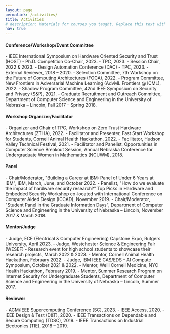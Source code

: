 ```yaml
---
layout: page
permalink: /activities/
title: Activities
# description: Materials for courses you taught. Replace this text with your description.
nav: true
---
```


<!-- For now, this page is assumed to be a static description of your courses. You can convert it to a collection similar to `_projects/` so that you can have a dedicated page for each course.

Organize your courses by years, topics, or universities, however you like! -->

<h4><b>Conference/Workshop/Event Committee</b></h4>
- IEEE International Symposium on Hardware Oriented Security and Trust (HOST)
    - Ph.D. Competition Co-Chair, 2023. 
    - TPC, 2023. 
    - Session Chair, 2022 & 2023.
- Design Automation Conference (DAC)
    - TPC, 2023. 
    - External Reviewer, 2018 – 2020.
- Selection Committee, 7th Workshop on the Future of Computing Architectures (FOCA), 2022. 
- Program Committee, New Frontiers in Adversarial Machine Learning (AdvML Frontiers @ ICML), 2022. 
- Shadow Program Committee, 42nd IEEE Symposium on Security and Privacy (S&P), 2021. 
- Graduate Recruitment and Outreach Committee, Department of Computer Science and Engineering in the University of Nebraska – Lincoln, Fall 2017 – Spring 2018. 

<h4><b>Workshop Organizer/Facilitator</b></h4>
- Organizer and Chair of TPC, Workshop on Zero Trust Hardware Architectures (ZTHA), 2022.
- Facilitator and Presenter, Fast Start Workshop for Students, Cornell Animal Health Hackathon, 2022. 
- Facilitator, Hudson Valley Technical Festival, 2021. 
- Facilitator and Panelist, Opportunities in Computer Science Breakout Session, Annual Nebraska Conference for Undergraduate Women in Mathematics (NCUWM), 2018. 


<h4><b>Panel</b></h4>
- Chair/Moderator, "Building a Career at IBM: Panel of Under 6 Years at IBM", IBM, March, June, and October 2022. 
- Panelist, "How do we evaluate the impact of hardware security research?" Top Picks in Hardware and Embedded Security Workshop co-located with International Conference on Computer Aided Design (ICCAD), November 2019. 
- Chair/Moderator, "Student Panel in the Graduate Information Days", Department of Computer Science and Engineering in the University of Nebraska – Lincoln, November 2017 & March 2018. 

<h4><b>Mentor/Judge</b></h4>
- Judge, ECE (Electrical & Computer Engineering) Capstone Expo, Rutgers University, April 2023.
- Judge, Westchester Science & Engineering Fair (WESEF) - Research event for high school students to showcase their research projects, March 2022 & 2023. 
- Mentor, Cornell Animal Health Hackathon, February 2022. 
- Judge, IBM IEEE CAS/EDS – AI Compute Symposium, October 2021 & 2022. 
- Mentor, Weill Cornell Medicine, NYC Health Hackathon, February 2019. 
- Mentor, Summer Research Program on Internet Security for Undergraduate Students, Department of Computer Science and Engineering in the University of Nebraska – Lincoln, Summer 2017. 

<h4><b>Reviewer</b></h4>
- ACM/IEEE Supercomputing Conference (SC), 2023. 
- IEEE Access, 2020. 
- IEEE Design & Test (D&T), 2020. 
- IEEE Transactions on Dependable and Secure Computing (TDSC), 2019. 
- IEEE Transactions on Industrial Electronics (TIE), 2018 – 2019. 
